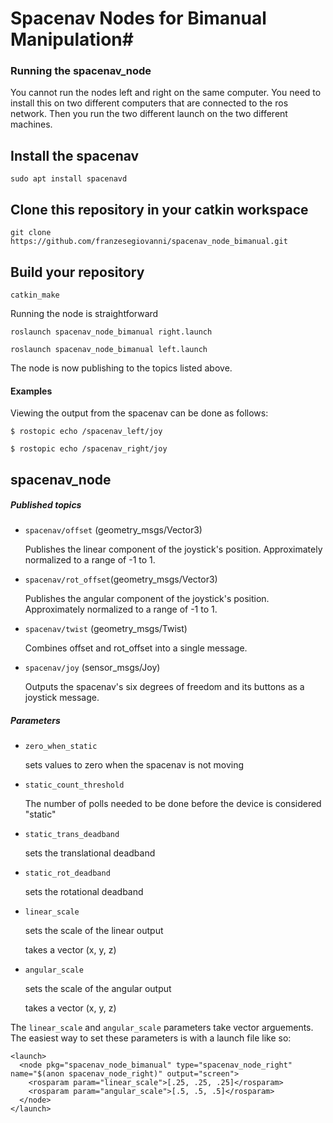 # Spacenav Nodes for Bimanual Manipulation#

### Running the spacenav_node ###
You cannot run the nodes left and right on the same computer. You need to install this on two different computers that are connected to the ros network. Then you run the two different launch on the two different machines. 

## Install the spacenav 
```
sudo apt install spacenavd
```

## Clone this repository in your catkin workspace
```
git clone https://github.com/franzesegiovanni/spacenav_node_bimanual.git
```
## Build your repository
```
catkin_make
```
Running the node is straightforward
```
roslaunch spacenav_node_bimanual right.launch
```
```
roslaunch spacenav_node_bimanual left.launch
```
The node is now publishing to the topics listed above.
#### Examples ####
Viewing the output from the spacenav can be done as follows:
```
$ rostopic echo /spacenav_left/joy
```
```
$ rostopic echo /spacenav_right/joy
```


## spacenav_node
##### Published topics
* `spacenav/offset` (geometry_msgs/Vector3) 
   
   Publishes the linear component of the joystick's position. Approximately normalized to a range of -1 to 1. 
* `spacenav/rot_offset`(geometry_msgs/Vector3)

   Publishes the angular component of the joystick's position. Approximately normalized to a range of -1 to 1. 
* `spacenav/twist` (geometry_msgs/Twist)

   Combines offset and rot_offset into a single message. 
* `spacenav/joy` (sensor_msgs/Joy)
   
   Outputs the spacenav's six degrees of freedom and its buttons as a joystick message. 
##### Parameters
* `zero_when_static`


   sets values to zero when the spacenav is not moving
* `static_count_threshold`


   The number of polls needed to be done before the device is considered "static"
* `static_trans_deadband`

   sets the translational deadband
* `static_rot_deadband`
   
   sets the rotational deadband
* `linear_scale`
   
   sets the scale of the linear output
   
   takes a vector (x, y, z)
* `angular_scale`
   
   sets the scale of the angular output
   
   takes a vector (x, y, z)

The `linear_scale` and `angular_scale` parameters take vector arguements.
The easiest way to set these parameters is with a launch file like so:
```
<launch>
  <node pkg="spacenav_node_bimanual" type="spacenav_node_right" name="$(anon spacenav_node_right)" output="screen">
    <rosparam param="linear_scale">[.25, .25, .25]</rosparam>
    <rosparam param="angular_scale">[.5, .5, .5]</rosparam>
  </node>
</launch>
```

